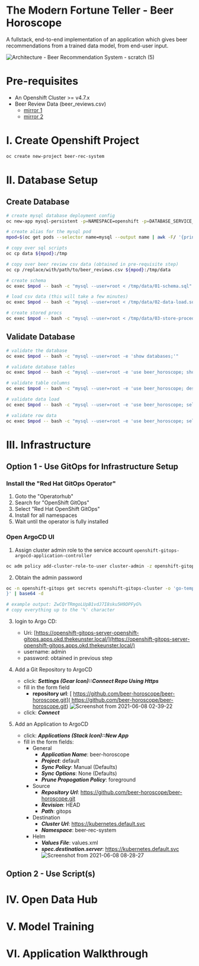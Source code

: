 # The Modern Fortune Teller - Beer Horoscope

A fullstack, end-to-end implementation of an application which gives beer recommendations from a trained data model, from end-user input. 

![Architecture - Beer Recommendation System - scratch (5)](https://user-images.githubusercontent.com/61749/120901590-91e67a80-c601-11eb-88ea-a5ec7678912e.png)

# Pre-requisites

- An Openshift Cluster >= v4.7.x
- Beer Review Data (beer_reviews.csv)
    - [mirror 1](https://www.kaggle.com/rdoume/beerreviews) 
    - [mirror 2](https://data.world/socialmediadata/beeradvocate)

# I. Create Openshift Project

```bash
oc create new-project beer-rec-system
```

# II. Database Setup

## Create Database

```bash
# create mysql database deployment config
oc new-app mysql-persistent -p=NAMESPACE=openshift -p=DATABASE_SERVICE_NAME=mysql -p=MYSQL_DATABASE=beer_horoscope -p=MYSQL_USER=user -p=MYSQL_PASSWORD=password -p=MYSQL_ROOT_PASSWORD=password -p=MEMORY_LIMIT=8Gi -p=VOLUME_CAPACITY=5Gi -p=MYSQL_VERSION=8.0-el8

# create alias for the mysql pod
mpod=$(oc get pods --selector name=mysql --output name | awk -F/ '{print $NF}')

# copy over sql scripts
oc cp data ${mpod}:/tmp

# copy over beer review csv data (obtained in pre-requisite step)
oc cp /replace/with/path/to/beer_reviews.csv ${mpod}:/tmp/data

# create schema
oc exec $mpod -- bash -c "mysql --user=root < /tmp/data/01-schema.sql"

# load csv data (this will take a few minutes)
oc exec $mpod -- bash -c "mysql --user=root < /tmp/data/02-data-load.sql"

# create stored procs
oc exec $mpod -- bash -c "mysql --user=root < /tmp/data/03-store-procedures.sql"
```

## Validate Database

```bash
# validate the database
oc exec $mpod -- bash -c "mysql --user=root -e 'show databases;'"

# validate database tables
oc exec $mpod -- bash -c "mysql --user=root -e 'use beer_horoscope; show tables;'"

# validate table columns
oc exec $mpod -- bash -c "mysql --user=root -e 'use beer_horoscope; describe beer_reviews;'"

# validate data load
oc exec $mpod -- bash -c "mysql --user=root -e 'use beer_horoscope; select count(*) from beer_reviews;'" 

# validate row data
oc exec $mpod -- bash -c "mysql --user=root -e 'use beer_horoscope; select * from beer_reviews limit 10;'"
```

# III. Infrastructure

## Option 1 - Use GitOps for Infrastructure Setup

### Install the "Red Hat GitOps Operator"

1. Goto the "Operatorhub"
2. Search for "OpenShift GitOps"
3. Select "Red Hat OpenShift GitOps"
4. Install for all namespaces
5. Wait until the operator is fully installed

### Open ArgoCD UI

1. Assign cluster admin role to the service account `openshift-gitops-argocd-application-controller`

```bash
oc adm policy add-cluster-role-to-user cluster-admin -z openshift-gitops-argocd-application-controller -n openshift-gitops
```

2. Obtain the admin password

```bash
oc -n openshift-gitops get secrets openshift-gitops-cluster -o 'go-template={{index .data "admin.password"}
}' | base64 -d

# example output: ZwCQrTRmgoLUpB1vdJ7I8sku5H9DPFyG%
# copy everything up to the '%' character
```

3. login to Argo CD: 
    - Uri: [https://openshift-gitops-server-openshift-gitops.apps.okd.thekeunster.local/](https://openshift-gitops-server-openshift-gitops.apps.okd.thekeunster.local/)
    - username: admin
    - password: obtained in previous step

4. Add a Git Repository to ArgoCD
    - click: ***Settings (Gear Icon)::Connect Repo Using Https*** 
    - fill in the form field 
        - **repository url**: [
https://github.com/beer-horoscope/beer-horoscope.git](
https://github.com/beer-horoscope/beer-horoscope.git)
![Screenshot from 2021-06-08 02-39-22](https://user-images.githubusercontent.com/61749/121143551-c7a68180-c802-11eb-9a59-982c87c161a6.png)
    - click: ***Connect***

5. Add an Application to ArgoCD
    - click: ***Applications (Stack Icon)::New App***
    - fill in the form fields:
        - General 
            - ***Application Name***: beer-horoscope
            - ***Project***: default
            - ***Sync Policy***: Manual (Defaults)
            - ***Sync Options***: None (Defaults)
            - ***Prune Propogation Policy***: foreground
        - Source
            - ***Repository Url***: https://github.com/beer-horoscope/beer-horoscope.git
            - ***Revision***: HEAD
            - ***Path***: gitops
        - Destination
            - ***Cluster Url***: https://kubernetes.default.svc
            - ***Namespace***: beer-rec-system
        - Helm
            - ***Values File***: values.xml
            - ***spec.destination.server***: https://kubernetes.default.svc
![Screenshot from 2021-06-08 08-28-27](https://user-images.githubusercontent.com/61749/121194029-f7ba4880-c833-11eb-8438-5be1f712fc83.png)


## Option 2 - Use Script(s)

# IV. Open Data Hub

# V. Model Training

# VI. Application Walkthrough
